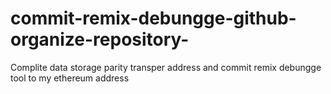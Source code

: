 # commit-remix-debungge-github-organize-repository-
Complite data storage parity transper address and commit remix debungge tool to my ethereum address
